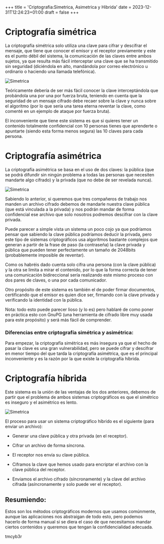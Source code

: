 +++
title = 'Criptografia:Simetrica, Asimetrica y Hibrida'
date = 2023-12-31T12:24:23+01:00
draft = false
+++

# Criptografía simétrica

La criptografía simétrica solo utiliza una clave para cifrar y descifrar el mensaje, que tiene que conocer el emisor y el receptor previamente y este es el punto débil del sistema, la comunicación de las claves entre ambos sujetos, ya que resulta más fácil interceptar una clave que se ha transmitido sin seguridad (diciéndola en alto, mandándola por correo electrónico u ordinario o haciendo una llamada telefónica).

![Simetrica](/simetrica.png)

Teóricamente debería de ser más fácil conocer la clave interceptándola que probándola una por una por fuerza bruta, teniendo en cuenta que la seguridad de un mensaje cifrado debe recaer sobre la clave y nunca sobre el algoritmo (por lo que sería una tarea eterna reventar la clave, como comenté en un ejemplo de ataque por fuerza bruta).

El inconveniente que tiene este sistema es que si quieres tener un contenido totalmente confidencial con 10 personas tienes que aprenderte o apuntarte (siendo esta forma menos segura) las 10 claves para cada persona.


# Criptografía asimétrica

La criptografía asimétrica se basa en el uso de dos claves: la pública (que se podrá difundir sin ningún problema a todas las personas que necesiten mandarte algo cifrado) y la privada (que no debe de ser revelada nunca).

![Simetrica](/asimetrica.png)

Sabiendo lo anterior, si queremos que tres compañeros de trabajo nos manden un archivo cifrado debemos de mandarle nuestra clave pública (que está vinculada a la privada) y nos podrán mandar de forma confidencial ese archivo que solo nosotros podremos descifrar con la clave privada.

Puede parecer a simple vista un sistema un poco cojo ya que podríamos pensar que sabiendo la clave pública podríamos deducir la privada, pero este tipo de sistemas criptográficos usa algoritmos bastante complejos que generan a partir de la frase de paso (la contraseña) la clave privada y pública que pueden tener perfectamente un tamaño de 2048bits (probablemente imposible de reventar).

Como os habréis dado cuenta solo cifra una persona (con la clave pública) y la otra se limita a mirar el contenido, por lo que la forma correcta de tener una comunicación bidireccional sería realizando este mismo proceso con dos pares de claves, o una por cada comunicador.

Otro propósito de este sistema es también el de poder firmar documentos, certificando que el emisor es quien dice ser, firmando con la clave privada y verificando la identidad con la pública.

Nota: todo esto puede parecer lioso (y lo es) pero hablaré de como poner en práctica esto con GnuPG (una herramienta de cifrado libre muy usada para este propósito) y será más fácil de comprender.

### Diferencias entre criptografía simétrica y asimétrica:

Para empezar, la criptografía simétrica es más insegura ya que el hecho de pasar la clave es una gran vulnerabilidad, pero se puede cifrar y descifrar en menor tiempo del que tarda la criptografía asimétrica, que es el principal inconveniente y es la razón por la que existe la criptografía híbrida.

# Criptografía híbrida

Este sistema es la unión de las ventajas de los dos anteriores, debemos de partir que el problema de ambos sistemas criptográficos es que el simétrico es inseguro y el asimétrico es lento.

![Simetrica](/hibrida.png)

El proceso para usar un sistema criptográfico híbrido es el siguiente (para enviar un archivo):

* Generar una clave pública y otra privada (en el receptor).

* Cifrar un archivo de forma síncrona.

* El receptor nos envía su clave pública.

* Ciframos la clave que hemos usado para encriptar el archivo con la clave pública del receptor.

* Enviamos el archivo cifrado (síncronamente) y la clave del archivo cifrada (asíncronamente y solo puede ver el receptor).

## Resumiendo:

Estos son los métodos criptográficos modernos que usamos comúnmente, aunque las aplicaciones nos abstraigan de todo esto, pero podemos hacerlo de forma manual si se diera el caso de que necesitamos mandar ciertos contenidos y queremos que tengan la confidencialidad adecuada.

tmcyb3r